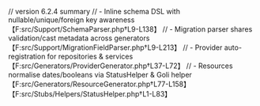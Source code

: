 // version 6.2.4 summary
// - Inline schema DSL with nullable/unique/foreign key awareness【F:src/Support/SchemaParser.php†L9-L138】
// - Migration parser shares validation/cast metadata across generators【F:src/Support/MigrationFieldParser.php†L9-L213】
// - Provider auto-registration for repositories & services【F:src/Generators/ProviderGenerator.php†L37-L72】
// - Resources normalise dates/booleans via StatusHelper & Goli helper【F:src/Generators/ResourceGenerator.php†L77-L158】【F:src/Stubs/Helpers/StatusHelper.php†L1-L83】
